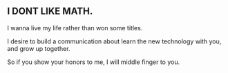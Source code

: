## I DONT LIKE MATH.

I wanna live my life rather than won some titles.

I desire to build a communication about learn the new technology with you, and grow up together.

So if you show your honors to me, I will middle finger to you.
